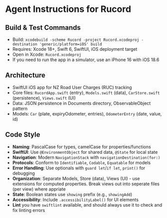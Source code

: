 # Agent Instructions for Rucord

## Build & Test Commands
- Build: `xcodebuild -scheme Rucord -project Rucord.xcodeproj -destination 'generic/platform=iOS' build`
- Requires: Xcode 18+, Swift 6, SwiftUI, iOS deployment target
- Open in Xcode: `Rucord.xcodeproj`
- If you need to run the app in a simulator, use an iPhone 16 with iOS 18.6

## Architecture
- SwiftUI iOS app for NZ Road User Charges (RUC) tracking
- Core files: `RucordApp.swift` (entry), `Models.swift` (data), `CarStore.swift` (persistence), `Views.swift` (UI)
- Data: JSON persistence in Documents directory, ObservableObject pattern
- Models: `Car` (plate, expiryOdometer, entries), `OdometerEntry` (date, value, id)

## Code Style
- **Naming**: PascalCase for types, camelCase for properties/functions
- **SwiftUI**: Use `@EnvironmentObject` for shared data, `@State` for local state
- **Navigation**: Modern `NavigationStack` with `navigationDestination(for:)`
- **Protocols**: Conform to `Identifiable`, `Codable`, `Equatable` for models
- **Error Handling**: Use optionals with `guard let`/`if let`, `print()` for debugging
- **Organization**: Separate Models, Store (data), Views (UI) - use extensions for computed properties. Break views out into seperate files (per view) where appriate
- **State**: Boolean states use `showing` prefix (e.g., `showingAdd`)
- **Accessibility**: Include `.accessibilityLabel()` for UI elements
- **Lint** you have `swiftlint` available, and should always use it to check and fix linting errors
